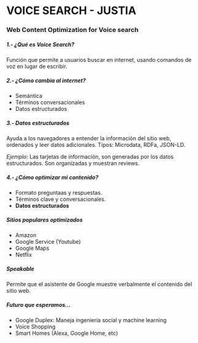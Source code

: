 # VOICE SEARCH - JUSTIA
### Web Content Optimization for Voice search

##### **1.- ¿Qué es Voice Search?**
Función que permite a usuarios buscar en internet, usando comandos de voz en lugar de escribir.

##### **2.- ¿Cómo cambia al internet?**
   - Semántica
   - Términos conversacionales
   - Datos estructurados

##### **3.- Datos estructurados**
Ayuda a los navegadores a entender la información del sitio web, ordenados y leer datos adicionales.
Tipos: Microdata, RDFa, JSON-LD.

_Ejemplo:_ Las tarjetas de información, son generadas por los datos estructurados. Son organizadas y muestran reviews.

##### **4.- ¿Cómo optimizar mi contenido?**
   - Formato preguntaas y respuestas.
   - Términos clave y conversacionales.
   - **Datos estructurados**

##### **Sitios populares optimizados**
   - Amazon
   - Google Service (Youtube)
   - Google Maps
   - Netflix

##### **Speakable**
Permite que el asistente de Google muestre verbalmente el contenido del sitio web.

##### **Futuro que esperamos...**
   - Google Duplex: Maneja ingeniería social y machine learning
   - Voice Shopping
   - Smart Homes (Alexa, Google Home, etc)

